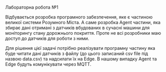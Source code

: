 Лабораторна робота №1

Відбувається розробка програмного забезпечення, яке є частиною великої системи Розумного Міста. 
А саме розробка Agent частини, яка збирає дані отримані з датчиків вбудованих в сучасні машини для моніторингу стану дорожнього покриття. 
Проте не всі розробники маю доступ до датчиків для роботи з ними.

Для рішення цієї задачі потрібно реалізувати програмну частину яка буде читати дані датчиків з файлу (до цього записаний csv file під назвою data.csv) та надсилати їх на Edge. 
В нашому випадку Agent та Edge будуть комунікувати через MQTT.
